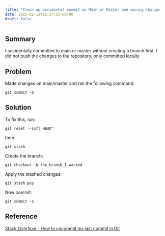 ```yaml
---
title: "Clean up accidental commit on Main or Master and moving changes to a new branch using Git"
date: 2025-02-12T15:27:55-08:00
draft: false
---
```


## Summary

I accidentally committed to main or master without creating a branch first. I did not push the changes to the repository, only committed locally.

## Problem

Made changes on main/master and ran the following command:

    git commit -a

## Solution

To fix this, run:

    git reset --soft HEAD^

then

    git stash

Create the branch:

    git checkout -b the_branch_I_wanted

Apply the stashed changes:

    git stash pop

Now commit:

    git commit -a

## Reference

[Stack Overflow - How to uncommit my last commit in Git](https://stackoverflow.com/questions/2845731/how-to-uncommit-my-last-commit-in-git)